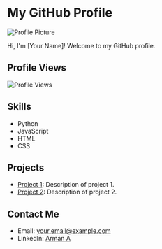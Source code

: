 # My GitHub Profile

![Profile Picture](profile_picture.jpg)

Hi, I'm [Your Name]! Welcome to my GitHub profile.

## Profile Views

![Profile Views](https://komarev.com/ghpvc/?username=blackaleader)

## Skills

- Python
- JavaScript
- HTML
- CSS

## Projects

- [Project 1](link_to_project_1): Description of project 1.
- [Project 2](link_to_project_2): Description of project 2.

## Contact Me

- Email: your.email@example.com
- LinkedIn: [Arman A](https://www.linkedin.com/in/yourprofile/)
